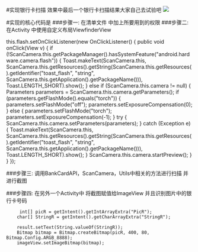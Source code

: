 #实现银行卡扫描   效果中最后一个银行卡扫描结果大家自己去试验吧
![](gif_20180124_093054.gif.gif)

#实现的核心代码是
###步骤一:
在清单文件 中加上所要用到的权限
###步骤二:
在Activity 中使用自定义布局ViewfinderView

 this.flash.setOnClickListener(new OnClickListener() {
            public void onClick(View v) {
                if (!ScanCamera.this.getPackageManager().hasSystemFeature("android.hardware.camera.flash")) {
                    Toast.makeText(ScanCamera.this, ScanCamera.this.getResources().getString(ScanCamera.this.getResources().getIdentifier("toast_flash", "string", ScanCamera.this.getApplication().getPackageName())), Toast.LENGTH_SHORT).show();
                } else if (ScanCamera.this.camera != null) {
                    Parameters parameters = ScanCamera.this.camera.getParameters();
                    if (parameters.getFlashMode().equals("torch")) {
                        parameters.setFlashMode("off");
                        parameters.setExposureCompensation(0);
                    } else {
                        parameters.setFlashMode("torch");
                        parameters.setExposureCompensation(-1);
                    }
                    try {
                        ScanCamera.this.camera.setParameters(parameters);
                    } catch (Exception e) {
                        Toast.makeText(ScanCamera.this, ScanCamera.this.getResources().getString(ScanCamera.this.getResources().getIdentifier("toast_flash", "string", ScanCamera.this.getApplication().getPackageName())), Toast.LENGTH_SHORT).show();
                    }
                    ScanCamera.this.camera.startPreview();
                }
            }
        });


###步骤三:
调用BankCardAPI，ScanCamera，Utils中相关的方法进行扫描 并进行截图

###步骤四:
在另外一个Activity中  将截图赋值给ImageView 并且识别图片中的银行卡号码

         int[] picR = getIntent().getIntArrayExtra("PicR");
        char[] StringR = getIntent().getCharArrayExtra("StringR");

        result.setText(String.valueOf(StringR));
        Bitmap bitmap = Bitmap.createBitmap(picR, 400, 80, Bitmap.Config.ARGB_8888);
        imageView.setImageBitmap(bitmap);


